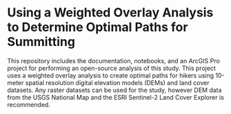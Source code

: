 # Using a Weighted Overlay Analysis to Determine Optimal Paths for Summitting

This repository includes the documentation, notebooks, and an ArcGIS Pro project for performing an open-source analysis of this study. This project uses a weighted overlay analysis to create optimal paths for hikers using 10-meter spatial resolution digital elevation models (DEMs) and land cover datasets. Any raster datasets can be used for the study, however DEM data from the USGS National Map and the ESRI Sentinel-2 Land Cover Explorer is recommended.
